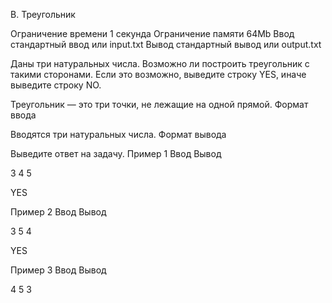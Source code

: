 
B. Треугольник

Ограничение времени 	1 секунда
Ограничение памяти 	64Mb
Ввод 	стандартный ввод или input.txt
Вывод 	стандартный вывод или output.txt

Даны три натуральных числа. Возможно ли построить треугольник с такими сторонами. Если это возможно, выведите строку YES, иначе выведите строку NO.

Треугольник — это три точки, не лежащие на одной прямой.
Формат ввода

Вводятся три натуральных числа.
Формат вывода

Выведите ответ на задачу.
Пример 1
Ввод
Вывод

3
4
5

	

YES

Пример 2
Ввод
Вывод

3
5
4


	

YES

Пример 3
Ввод
Вывод

4
5
3

	

